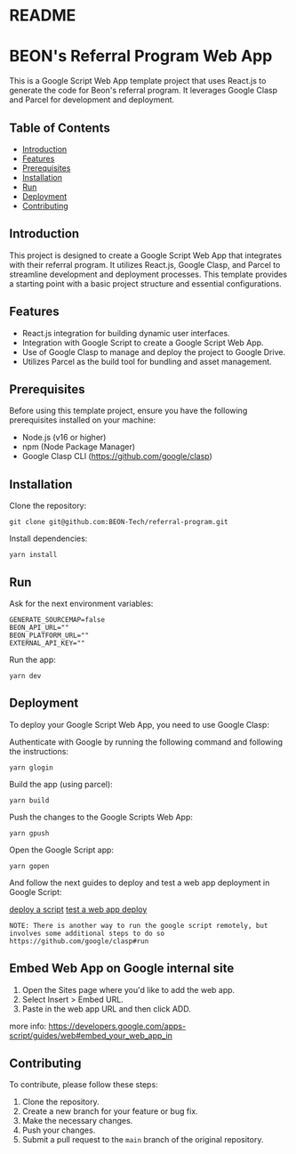 # README

# BEON's Referral Program Web App

This is a Google Script Web App template project that uses React.js to generate the code for Beon's referral program. It leverages Google Clasp and Parcel for development and deployment.

## Table of Contents

-   [Introduction](#introduction)
-   [Features](#features)
-   [Prerequisites](#prerequisites)
-   [Installation](#installation)
-   [Run](#run)
-   [Deployment](#deployment)
-   [Contributing](#contributing)

## Introduction

This project is designed to create a Google Script Web App that integrates with their referral program. It utilizes React.js, Google Clasp, and Parcel to streamline development and deployment processes. This template provides a starting point with a basic project structure and essential configurations.

## Features

-   React.js integration for building dynamic user interfaces.
-   Integration with Google Script to create a Google Script Web App.
-   Use of Google Clasp to manage and deploy the project to Google Drive.
-   Utilizes Parcel as the build tool for bundling and asset management.

## Prerequisites

Before using this template project, ensure you have the following prerequisites installed on your machine:

-   Node.js (v16 or higher)
-   npm (Node Package Manager)
-   Google Clasp CLI (https://github.com/google/clasp)

## Installation

Clone the repository:

```shell
git clone git@github.com:BEON-Tech/referral-program.git
```

Install dependencies:

```shell
yarn install
```

## Run

Ask for the next environment variables:

```env
GENERATE_SOURCEMAP=false
BEON_API_URL=""
BEON_PLATFORM_URL=""
EXTERNAL_API_KEY=""
```

Run the app:

```shell
yarn dev
```

## Deployment

To deploy your Google Script Web App, you need to use Google Clasp:

Authenticate with Google by running the following command and following the instructions:

```shell
yarn glogin
```

Build the app (using parcel):

```shell
yarn build
```

Push the changes to the Google Scripts Web App:

```shell
yarn gpush
```

Open the Google Script app:

```shell
yarn gopen
```

And follow the next guides to deploy and test a web app deployment in Google Script:

[deploy a script](https://developers.google.com/apps-script/guides/web#deploy_a_script_as_a_web_app)
[test a web app deploy](https://developers.google.com/apps-script/guides/web#test_a_web_app_deployment)

```note
NOTE: There is another way to run the google script remotely, but involves some additional steps to do so https://github.com/google/clasp#run
```

## Embed Web App on Google internal site

1. Open the Sites page where you'd like to add the web app.
2. Select Insert > Embed URL.
3. Paste in the web app URL and then click ADD.

more info: https://developers.google.com/apps-script/guides/web#embed_your_web_app_in

## Contributing

To contribute, please follow these steps:

1. Clone the repository.
2. Create a new branch for your feature or bug fix.
3. Make the necessary changes.
4. Push your changes.
5. Submit a pull request to the `main` branch of the original repository.
